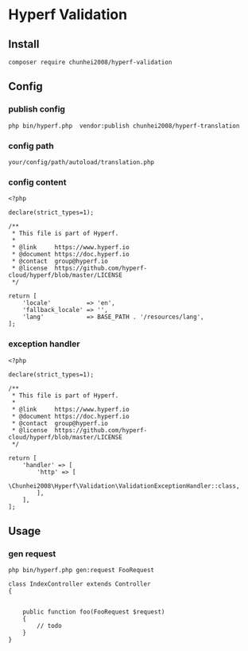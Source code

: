# Hyperf Validation


## Install

```
composer require chunhei2008/hyperf-validation

```

## Config


### publish config
```
php bin/hyperf.php  vendor:publish chunhei2008/hyperf-translation

```

### config path

```
your/config/path/autoload/translation.php

```

### config content

```
<?php

declare(strict_types=1);

/**
 * This file is part of Hyperf.
 *
 * @link     https://www.hyperf.io
 * @document https://doc.hyperf.io
 * @contact  group@hyperf.io
 * @license  https://github.com/hyperf-cloud/hyperf/blob/master/LICENSE
 */

return [
    'locale'          => 'en',   
    'fallback_locale' => '',
    'lang'            => BASE_PATH . '/resources/lang', 
];

```

### exception handler

```
<?php

declare(strict_types=1);

/**
 * This file is part of Hyperf.
 *
 * @link     https://www.hyperf.io
 * @document https://doc.hyperf.io
 * @contact  group@hyperf.io
 * @license  https://github.com/hyperf-cloud/hyperf/blob/master/LICENSE
 */

return [
    'handler' => [
        'http' => [
            \Chunhei2008\Hyperf\Validation\ValidationExceptionHandler::class,
        ],
    ],
];

```


## Usage


### gen request

```
php bin/hyperf.php gen:request FooRequest
```


```
class IndexController extends Controller
{
   

    public function foo(FooRequest $request)
    {
        // todo
    }
}


```
